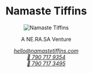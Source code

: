 <h1 align="center">Namaste Tiffins</h1>

<p align="center">
  <img src="src/namaste.jpg" alt="Namaste Tiffins" class="namaste-message" />
</p>
<p align="center">A NE.RA.SA Venture</p>

<p align="center">
  <a href="mailto: hello@namastetiffins.com"><em>hello@namastetiffins.com</em></a>
  <br>
  <a href="tel:7907179354"><em>📱 790 717 9354</em></a>
  <br>
  <a href="tel:7907173495"><em>📱 790 717 3495</em></a>
</p>
